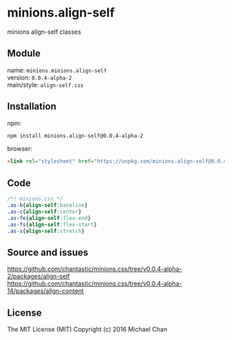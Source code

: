 # minions.align-self
minions align-self classes

## Module
name: `minions.minions.align-self`  
version: `0.0.4-alpha-2`  
main/style: `align-self.css`  

## Installation
npm:
```bash
npm install minions.align-self@0.0.4-alpha-2
```

browser:
```html
<link rel="stylesheet" href="https://unpkg.com/minions.align-self@0.0.4-alpha-2" />
```

## Code
```css
/*! minions.css */
.as-b{align-self:baseline}
.as-c{align-self:center}
.as-fe{align-self:flex-end}
.as-fs{align-self:flex-start}
.as-s{align-self:stretch}

```

## Source and issues

https://github.com/chantastic/minions.css/tree/v0.0.4-alpha-2/packages/align-self
https://github.com/chantastic/minions.css/tree/v0.0.4-alpha-14/packages/align-content

## License

The MIT License (MIT)
Copyright (c) 2016 Michael Chan